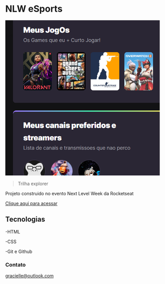 # NLW eSports

![preview](./.github/preview.png)

>Trilha explorer

Projeto construido no evento Next Level Week da Rocketseat

[Clique aqui para acessar](https://gracih.github.io/nlw/)

## Tecnologias

-HTML

-CSS

-Git e Github

### Contato 
gracielle@outlook.com
